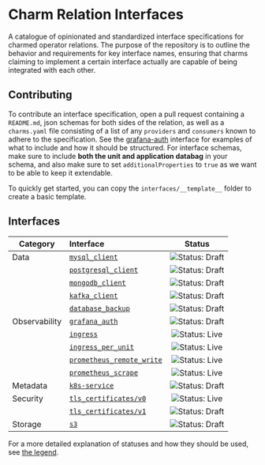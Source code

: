 # Charm Relation Interfaces

A catalogue of opinionated and standardized interface specifications for charmed operator relations. The purpose of the repository is to outline the behavior and requirements for key interface names, ensuring that charms claiming to implement a certain interface actually are capable of being integrated with each other. 

## Contributing
To contribute an interface specification, open a pull request containing a `README.md`, json schemas for both sides of the relation, as well as a `charms.yaml` file consisting of a list of any `providers` and `consumers` known to adhere to the specification. See the [grafana-auth](https://github.com/canonical/charm-relation-interfaces/tree/main/interfaces/grafana_auth/v0) interface for examples of what to include and how it should be structured. For interface schemas, make sure to include **both the unit and application databag** in your schema, and also make sure to set `additionalProperties` to `true` as we want to be able to keep it extendable.

To quickly get started, you can copy the `interfaces/__template__` folder to create a basic template.

## Interfaces

| Category      | Interface                                                                    |                               Status                                | 
|---------------|:-----------------------------------------------------------------------------|:-------------------------------------------------------------------:|
| Data          | [`mysql_client`](interfaces/mysql_client/v0/README.md)                       | ![Status: Draft](https://img.shields.io/badge/Status-Draft-orange)  |
|               | [`postgresql_client`](interfaces/postgresql_client/v0/README.md)             | ![Status: Draft](https://img.shields.io/badge/Status-Draft-orange)  |
|               | [`mongodb_client`](interfaces/mongodb_client/v0/README.md)                   | ![Status: Draft](https://img.shields.io/badge/Status-Draft-orange)  |
|               | [`kafka_client`](interfaces/kafka_client/v0/README.md)                       | ![Status: Draft](https://img.shields.io/badge/Status-Draft-orange)  |
|               | [`database_backup`](interfaces/database_backup/v0/README.md)                 | ![Status: Draft](https://img.shields.io/badge/Status-Draft-orange)  |
| Observability | [`grafana_auth`](interfaces/grafana_auth/v0/README.md)                       | ![Status: Draft](https://img.shields.io/badge/Status-Draft-orange)  |
|               | [`ingress`](interfaces/ingress/v0/README.md)                                 | ![Status: Live](https://img.shields.io/badge/Status-Live-darkgreen) |
|               | [`ingress_per_unit`](interfaces/ingress_per_unit/v0/README.md)               | ![Status: Live](https://img.shields.io/badge/Status-Live-darkgreen) |
|               | [`prometheus_remote_write`](interfaces/prometheus_remote_write/v0/README.md) | ![Status: Live](https://img.shields.io/badge/Status-Live-darkgreen) |
|               | [`prometheus_scrape`](interfaces/prometheus_scrape/v0/README.md)             | ![Status: Live](https://img.shields.io/badge/Status-Live-darkgreen) |
| Metadata      | [`k8s-service`](interfaces/k8s-service/v0/README.md)                         | ![Status: Draft](https://img.shields.io/badge/Status-Draft-orange)  |
| Security      | [`tls_certificates/v0`](interfaces/tls_certificates/v0/README.md)            | ![Status: Live](https://img.shields.io/badge/Status-Live-darkgreen) |
|               | [`tls_certificates/v1`](interfaces/tls_certificates/v1/README.md)            | ![Status: Draft](https://img.shields.io/badge/Status-Draft-orange)  |
| Storage       | [`s3`](interfaces/s3/v0/README.md)                                           | ![Status: Draft](https://img.shields.io/badge/Status-Draft-orange)  |

For a more detailed explanation of statuses and how they should be used, see [the legend](https://github.com/canonical/charm-relation-interfaces/blob/main/LEGEND.md).

